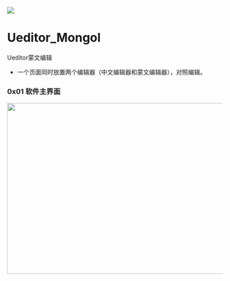 ![](https://img.shields.io/badge/License-Apache%202-yellow.svg)
# Ueditor_Mongol
Ueditor蒙文编辑
- 一个页面同时放置两个编辑器（中文编辑器和蒙文编辑器），对照编辑。
### 0x01 软件主界面
<center><img src="https://raw.githubusercontent.com/yangyuan6/Ueditor_Mongol/master/screenshot/1.png" width="800" height="400"></center>